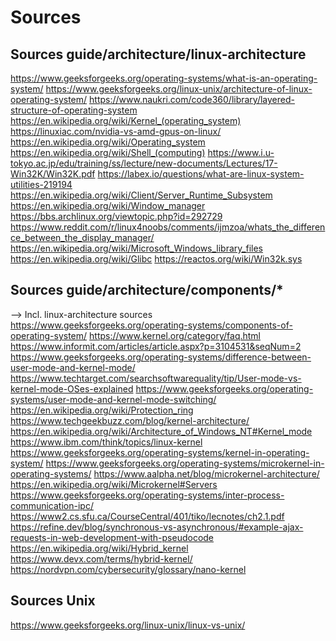 # Sources

## Sources guide/architecture/linux-architecture
https://www.geeksforgeeks.org/operating-systems/what-is-an-operating-system/
https://www.geeksforgeeks.org/linux-unix/architecture-of-linux-operating-system/
https://www.naukri.com/code360/library/layered-structure-of-operating-system
https://en.wikipedia.org/wiki/Kernel_(operating_system)
https://linuxiac.com/nvidia-vs-amd-gpus-on-linux/
https://en.wikipedia.org/wiki/Operating_system
https://en.wikipedia.org/wiki/Shell_(computing)
https://www.i.u-tokyo.ac.jp/edu/training/ss/lecture/new-documents/Lectures/17-Win32K/Win32K.pdf
https://labex.io/questions/what-are-linux-system-utilities-219194
https://en.wikipedia.org/wiki/Client/Server_Runtime_Subsystem
https://en.wikipedia.org/wiki/Window_manager
https://bbs.archlinux.org/viewtopic.php?id=292729
https://www.reddit.com/r/linux4noobs/comments/ijmzoa/whats_the_difference_between_the_display_manager/
https://en.wikipedia.org/wiki/Microsoft_Windows_library_files
https://en.wikipedia.org/wiki/Glibc
https://reactos.org/wiki/Win32k.sys

## Sources guide/architecture/components/*
--> Incl. linux-architecture sources
https://www.geeksforgeeks.org/operating-systems/components-of-operating-system/
https://www.kernel.org/category/faq.html
https://www.informit.com/articles/article.aspx?p=3104531&seqNum=2
https://www.geeksforgeeks.org/operating-systems/difference-between-user-mode-and-kernel-mode/
https://www.techtarget.com/searchsoftwarequality/tip/User-mode-vs-kernel-mode-OSes-explained
https://www.geeksforgeeks.org/operating-systems/user-mode-and-kernel-mode-switching/
https://en.wikipedia.org/wiki/Protection_ring
https://www.techgeekbuzz.com/blog/kernel-architecture/
https://en.wikipedia.org/wiki/Architecture_of_Windows_NT#Kernel_mode
https://www.ibm.com/think/topics/linux-kernel
https://www.geeksforgeeks.org/operating-systems/kernel-in-operating-system/
https://www.geeksforgeeks.org/operating-systems/microkernel-in-operating-systems/
https://www.aalpha.net/blog/microkernel-architecture/
https://en.wikipedia.org/wiki/Microkernel#Servers
https://www.geeksforgeeks.org/operating-systems/inter-process-communication-ipc/
https://www2.cs.sfu.ca/CourseCentral/401/tiko/lecnotes/ch2.1.pdf
https://refine.dev/blog/synchronous-vs-asynchronous/#example-ajax-requests-in-web-development-with-pseudocode
https://en.wikipedia.org/wiki/Hybrid_kernel
https://www.devx.com/terms/hybrid-kernel/
https://nordvpn.com/cybersecurity/glossary/nano-kernel

## Sources Unix
https://www.geeksforgeeks.org/linux-unix/linux-vs-unix/

<!-- 
Author: cturpn
File: linux_architecture.md
Purpose: Documentation of the basic linux architecture to further understand the different components
Created: 2025-08-22
Edited: 2025-08-22
-->
